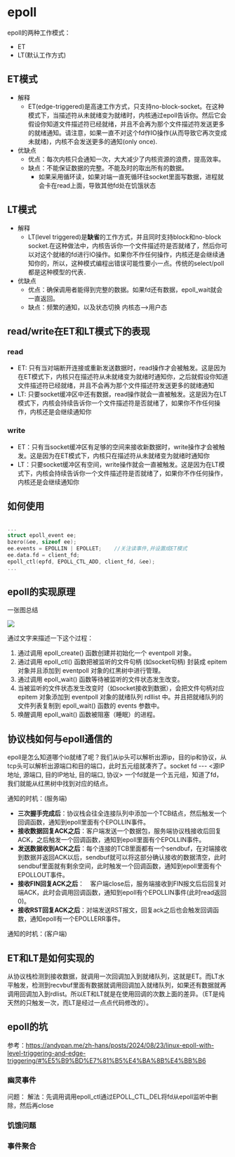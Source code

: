 # epoll

epoll的两种工作模式：
- ET
- LT(默认工作方式)

## ET模式

- 解释
    - ET(edge-triggered)是高速工作方式，只支持no-block-socket。在这种模式下，当描述符从未就绪变为就绪时，内核通过epoll告诉你。然后它会假设你知道文件描述符已经就绪，并且不会再为那个文件描述符发送更多的就绪通知。请注意，如果一直不对这个fd作IO操作(从而导致它再次变成未就绪)，内核不会发送更多的通知(only once).
- 优缺点
    - 优点：每次内核只会通知一次，大大减少了内核资源的浪费，提高效率。
    - 缺点：不能保证数据的完整。不能及时的取出所有的数据。
        - 如果采用循环读，如果对端一直死循环往socket里面写数据，进程就会卡在read上面，导致其他fd处在饥饿状态

## LT模式
- 解释
    - LT(level triggered)是**缺省**的工作方式，并且同时支持block和no-block socket.在这种做法中，内核告诉你一个文件描述符是否就绪了，然后你可以对这个就绪的fd进行IO操作。如果你不作任何操作，内核还是会继续通知你的，所以，这种模式编程出错误可能性要小一点。传统的select/poll都是这种模型的代表．
- 优缺点
    - 优点：确保调用者能得到完整的数据。如果fd还有数据，epoll_wait就会一直返回。
    - 缺点：频繁的通知，以及状态切换 内核态-->用户态

## read/write在ET和LT模式下的表现

### read

- ET: 只有当对端断开连接或重新发送数据时，read操作才会被触发。这是因为在ET模式下，内核只在描述符从未就绪变为就绪时通知你，之后就假设你知道文件描述符已经就绪，并且不会再为那个文件描述符发送更多的就绪通知
- LT: 只要socket缓冲区中还有数据，read操作就会一直被触发。这是因为在LT模式下，内核会持续告诉你一个文件描述符是否就绪了，如果你不作任何操作，内核还是会继续通知你

### write

- ET：只有当socket缓冲区有足够的空间来接收新数据时，write操作才会被触发。这是因为在ET模式下，内核只在描述符从未就绪变为就绪时通知你
- LT：只要socket缓冲区有空间，write操作就会一直被触发。这是因为在LT模式下，内核会持续告诉你一个文件描述符是否就绪了，如果你不作任何操作，内核还是会继续通知你

## 如何使用

```cpp

...
struct epoll_event ee;
bzero(&ee, sizeof ee);
ee.events = EPOLLIN | EPOLLET;    //关注读事件,并设置成ET模式
ee.data.fd = client_fd;
epoll_ctl(epfd, EPOLL_CTL_ADD, client_fd, &ee);
...

```

## epoll的实现原理

一张图总结

![](https://hl1998-1255562705.cos.ap-shanghai.myqcloud.com/Img/20230918110905.png)

通过文字来描述一下这个过程：

1. 通过调用 epoll_create() 函数创建并初始化一个 eventpoll 对象。
2. 通过调用 epoll_ctl() 函数把被监听的文件句柄 (如socket句柄) 封装成 epitem 对象并且添加到 eventpoll 对象的红黑树中进行管理。
3. 通过调用 epoll_wait() 函数等待被监听的文件状态发生改变。
4. 当被监听的文件状态发生改变时（如socket接收到数据），会把文件句柄对应 epitem 对象添加到 eventpoll 对象的就绪队列 rdllist 中。并且把就绪队列的文件列表复制到 epoll_wait() 函数的 events 参数中。
5. 唤醒调用 epoll_wait() 函数被阻塞（睡眠）的进程。

## 协议栈如何与epoll通信的

epoll是怎么知道哪个io就绪了呢？我们从ip头可以解析出源ip，目的ip和协议，从tcp头可以解析出源端口和目的端口，此时五元组就凑齐了。socket fd --- <源IP地址, 源端口, 目的IP地址, 目的端口, 协议> 一个fd就是一个五元组，知道了fd，我们就能从红黑树中找到对应的结点。

通知的时机：(服务端)
- **三次握手完成后**：协议栈会往全连接队列中添加一个TCB结点，然后触发一个回调函数，通知到epoll里面有个EPOLLIN事件。
- **接收数据回复ACK之后**：客户端发送一个数据包，服务端协议栈接收后回复ACK，之后触发一个回调函数，通知到epoll里面有个EPOLLIN事件。
- **发送数据收到ACK之后**：每个连接的TCB里面都有一个sendbuf，在对端接收到数据并返回ACK以后，sendbuf就可以将这部分确认接收的数据清空，此时sendbuf里面就有剩余空间，此时触发一个回调函数，通知到epoll里面有个EPOLLOUT事件。
- **接收FIN回复ACK之后**： 客户端close后，服务端接收到FIN报文后后回复对端ACK，此时会调用回调函数，通知到epoll有个EPOLLIN事件(此时read返回0)。
- **接收RST回复ACK之后**：对端发送RST报文，回复ack之后也会触发回调函数，通知epoll有一个EPOLLERR事件。

通知的时机：(客户端)

## ET和LT是如何实现的

从协议栈检测到接收数据，就调用一次回调加入到就绪队列，这就是ET。而LT水平触发，检测到recvbuf里面有数据就调用回调加入就绪队列，如果还有数据就再调用回调加入到rdlist。所以ET和LT就是在使用回调的次数上面的差异。（ET是纯天然的只触发一次，而LT是经过一点点代码修改的）。


## epoll的坑

参考：https://andypan.me/zh-hans/posts/2024/08/23/linux-epoll-with-level-triggering-and-edge-triggering/#%E5%B9%BD%E7%81%B5%E4%BA%8B%E4%BB%B6

### 幽灵事件

问题：
解法：先调用调用epoll_ctl通过EPOLL_CTL_DEL将fd从epoll监听中删除，然后再close

### 饥饿问题

### 事件聚合